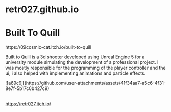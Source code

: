 # retr027.github.io

<h1>Built To Quill</h1>
<a>https://09cosmic-cat.itch.io/built-to-quill</a>
<p>Built to Quill is a 3d shooter developed using Unreal Engine 5 for a university module simulating the development of a professional project. I was mostly responsible for the programming of the player controller and the ui, i also helped with implementing animations and particle effects.</p>
![a69c9j](https://github.com/user-attachments/assets/41f34aa7-a5c6-4f31-8e7f-5b17c0b427c9)



<br> <a> https://retr027.itch.io/ </a>
